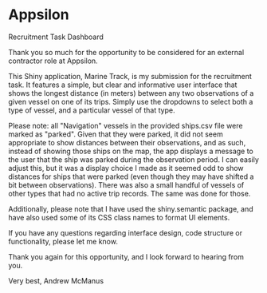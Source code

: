 # Appsilon
Recruitment Task Dashboard

Thank you so much for the opportunity to be considered for an external contractor role at Appsilon.

This Shiny application, Marine Track, is my submission for the recruitment task. It features a simple, but clear and informative user interface that shows the longest distance (in meters) between any two observations of a given vessel on one of its trips. Simply use the dropdowns to select both a type of vessel, and a particular vessel of that type. 

Please note: all "Navigation" vessels in the provided ships.csv file were marked as "parked". Given that they were parked, it did not seem appropriate to show distances between their observations, and as such, instead of showing those ships on the map, the app displays a message to the user that the ship was parked during the observation period. I can easily adjust this, but it was a display choice I made as it seemed odd to show distances for ships that were parked (even though they may have shifted a bit between observations). There was also a small handful of vessels of other types that had no active trip records. The same was done for those.

Additionally, please note that I have used the shiny.semantic package, and have also used some of its CSS class names to format UI elements.

If you have any questions regarding interface design, code structure or functionality, please let me know.

Thank you again for this opportunity, and I look forward to hearing from you.

Very best,
Andrew McManus
